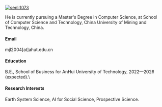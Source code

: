 

[![senli1073](https://img.shields.io/badge/Jinlei-Ma-github-blue?logo=github)](https://github.com/Jinlei-Ma)

He is currently pursuing a Master's Degree in Computer Science, at School of Computer Science and Technology, China University of Mining and Technology, China.

#### Email
mjl2004[at]ahut.edu.cn

#### Education
B.E., School of Business for AnHui University of Technology, 2022—2026 (expected).\

#### Research Interests
Earth System Science, AI for Social Science, Prospective Science.

